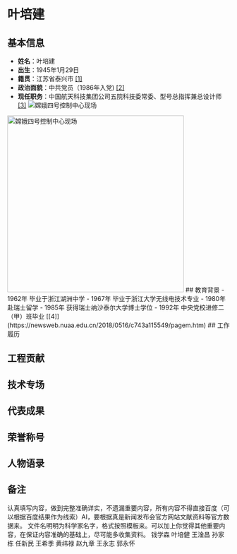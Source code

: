 <!--
 * @Author: blueWALL-E
 * @Date: 2025-06-25 16:12:09
 * @LastEditTime: 2025-06-25 17:03:08
 * @FilePath: \Chinese Aerospace History\中国航天纪传史\科学家工程师传\科学家工程师传-模板.md
 * @Description: 科学家工程师传-模板 以钱学森为例
 * @Wearing:  Read only, do not modify place!!! 
 * @Shortcut keys:  ctrl+alt+/ ctrl+alt+z
-->

# 叶培建

## 基本信息
- **姓名**：叶培建
- **出生**：1945年1月29日
- **籍贯**：江苏省泰兴市 [[1]](https://v.ccdi.gov.cn/ltdj/yepeijian)
- **政治面貌**：中共党员（1986年入党) [[2]](https://cast.cn/news/3201)
- **现任职务**：中国航天科技集团公司五院科技委常委、型号总指挥兼总设计师 [[3]](www.spacechina.com/n25/n2014703/n2014718/n2014752/c2017892/content.html)
  ![嫦娥四号控制中心现场](https://huacheng.gz-cmc.com/upload/news/image/2022/02/13/c1f01c617cfc4381b7732e40d7edd8bc.JPG) 
<img src="https://huacheng.gz-cmc.com/upload/news/image/2022/02/13/c1f01c617cfc4381b7732e40d7edd8bc.JPG" alt="嫦娥四号控制中心现场" width="400">
## 教育背景
- 1962年 毕业于浙江湖洲中学
- 1967年 毕业于浙江大学无线电技术专业
- 1980年 赴瑞士留学
- 1985年 获得瑞士纳沙泰尔大学博士学位
- 1992年 中央党校进修二（甲）班毕业 [[4]](https://newsweb.nuaa.edu.cn/2018/0516/c743a115549/pagem.htm)
## 工作履历

## 工程贡献

## 技术专场

## 代表成果

## 荣誉称号

## 人物语录

## 备注

认真填写内容，做到完整准确详实，不遗漏重要内容，所有内容不得直接百度（可以根据百度结果作为线索）AI，要根据真是新闻发布会官方网站文献资料等官方数据来。
文件名明明为科学家名字，格式按照模板来。可以加上你觉得其他重要内容，在保证内容准确的基础上，尽可能多收集资料。
钱学森 叶培健 王淦昌 孙家栋 任新民 王希季 黄纬禄 赵九章 王永志 郭永怀

